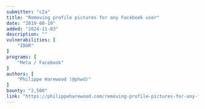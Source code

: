 ```yaml
---
submitter: "c2a"
title: "Removing profile pictures for any Facebook user"
date: "2019-08-19"
added: "2024-11-03"
description: ""
vulnerabilities: [
    "IDOR"
]
programs: [
    "Meta / Facebook"
]
authors: [
    "Philippe Harewood (@phwd)"
]
bounty: "2,500"
link: "https://philippeharewood.com/removing-profile-pictures-for-any-facebook-user/"
---
```




